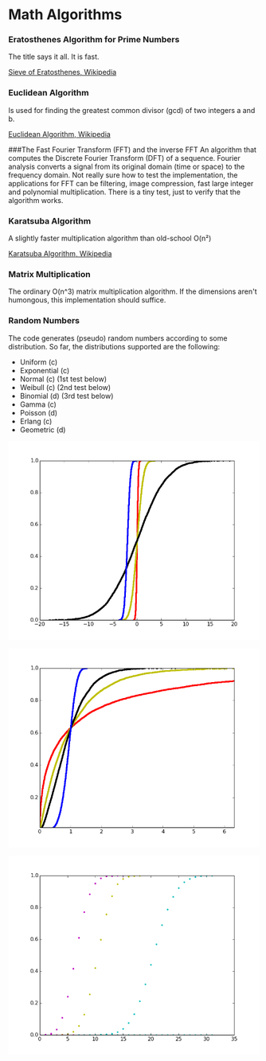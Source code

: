 Math Algorithms
============================

### Eratosthenes Algorithm for Prime Numbers
The title says it all. It is fast.

[Sieve of Eratosthenes, Wikipedia](https://en.wikipedia.org/wiki/Sieve_of_Eratosthenes)

### Euclidean Algorithm
Is used for finding the greatest common divisor (gcd) of two integers a and b.

[Euclidean Algorithm, Wikipedia](https://sv.wikipedia.org/wiki/Euklides_algoritm)

###The Fast Fourier Transform (FFT) and the inverse FFT
An algorithm that computes the Discrete Fourier Transform (DFT) of a sequence. Fourier analysis converts a signal from its original domain (time or space) to the frequency domain.
Not really sure how to test the implementation, the applications for FFT can be filtering, image compression, fast large integer and polynomial multiplication. There is a tiny test, just to verify that the algorithm works. 

### Karatsuba Algorithm
A slightly faster multiplication algorithm than old-school O(n²)

[Karatsuba Algorithm, Wikipedia](https://en.wikipedia.org/wiki/Karatsuba_algorithm)

### Matrix Multiplication 
The ordinary O(n^3) matrix multiplication algorithm. If the dimensions aren't humongous, this implementation should suffice.

### Random Numbers
The code generates (pseudo) random numbers according to some distribution.
So far, the distributions supported are the following:
* Uniform (c)
* Exponential (c) 
* Normal (c) (1st test below)
* Weibull (c) (2nd test below)
* Binomial (d) (3rd test below)
* Gamma (c)
* Poisson (d)
* Erlang  (c)
* Geometric (d)

<p align="center">
<img src="images/norm.png" height="400" alt="Screenshot"/>
</p>

<p align="center">
<img src="images/weibull.png" height="400" alt="Screenshot"/>
</p>

<p align="center">
<img src="images/bin.png" height="400" alt="Screenshot"/>
</p>
